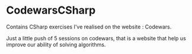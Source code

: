 # CodewarsCSharp
Contains CSharp exercises I've realised on the website : Codewars. 

Just a little push of 5 sessions on codewars, that is a website that help us improve our ability of solving algorithms.
